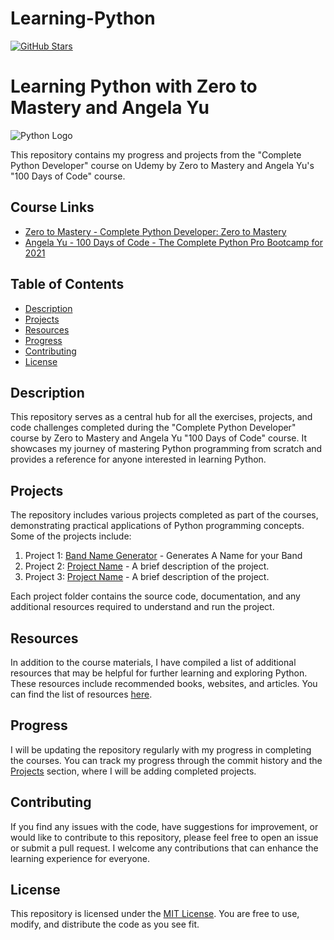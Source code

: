 <h1>Learning-Python</h1>

[![GitHub Stars](https://img.shields.io/github/stars/DrDevex/Learning-Python?style=social)](https://github.com/DrDevex/Learning-Python/stargazers)
# Learning Python with Zero to Mastery and Angela Yu

![Python Logo](https://www.python.org/static/img/python-logo.png)

This repository contains my progress and projects from the "Complete Python Developer" course on Udemy by Zero to Mastery and Angela Yu's "100 Days of Code" course.

## Course Links

- [Zero to Mastery - Complete Python Developer: Zero to Mastery](https://www.udemy.com/course/complete-python-developer-zero-to-mastery/)
- [Angela Yu - 100 Days of Code - The Complete Python Pro Bootcamp for 2021](https://www.udemy.com/course/100-days-of-code/)

## Table of Contents

- [Description](#description)
- [Projects](#projects)
- [Resources](#resources)
- [Progress](#progress)
- [Contributing](#contributing)
- [License](#license)

## Description

This repository serves as a central hub for all the exercises, projects, and code challenges completed during the "Complete Python Developer" course by Zero to Mastery and Angela Yu "100 Days of Code" course. It showcases my journey of mastering Python programming from scratch and provides a reference for anyone interested in learning Python.

## Projects

The repository includes various projects completed as part of the courses, demonstrating practical applications of Python programming concepts. Some of the projects include:

1. Project 1: [Band Name Generator]([/projects/project1](https://github.com/DrDevex/Learning-Python/blob/master/Projects/Band%20name%20Generator.py)) - Generates A Name for your Band
2. Project 2: [Project Name](/projects/project2) - A brief description of the project.
3. Project 3: [Project Name](/projects/project3) - A brief description of the project.
   <!-- Add more projects as needed -->

Each project folder contains the source code, documentation, and any additional resources required to understand and run the project.

## Resources

In addition to the course materials, I have compiled a list of additional resources that may be helpful for further learning and exploring Python. These resources include recommended books, websites, and articles. You can find the list of resources [here](/resources).

## Progress

I will be updating the repository regularly with my progress in completing the courses. You can track my progress through the commit history and the [Projects](#projects) section, where I will be adding completed projects.

## Contributing

If you find any issues with the code, have suggestions for improvement, or would like to contribute to this repository, please feel free to open an issue or submit a pull request. I welcome any contributions that can enhance the learning experience for everyone.

## License

This repository is licensed under the [MIT License](LICENSE). You are free to use, modify, and distribute the code as you see fit.


